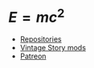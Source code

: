 # $E=mc^2$
- [Repositories](https://github.com/Craluminum-Mods)
- [Vintage Story mods](https://mods.vintagestory.at/list/mod?userid=3)
- [Patreon](https://www.patreon.com/craluminum2413)

<!-- $\textcolor { #00B2B3 } { \textsf{ Repositories }}$ -->
